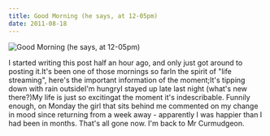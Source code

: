 ```yaml
---
title: Good Morning (he says, at 12-05pm)
date: 2011-08-18
---
```


![Good Morning (he says, at 12-05pm)](https://source.unsplash.com/03UCoidYvXw/1600x900)

I started writing this post half an hour ago, and only just got around to posting it.It's been one of those mornings so farIn the spirit of "life streaming", here's the important information of the moment;It's tipping down with rain outsideI'm hungryI stayed up late last night (what's new there?)My life is just so excitingat the moment it's indescribable. Funnily enough, on Monday the girl that sits behind me commented on my change in mood since returning from a week away - apparently I was happier than I had been in months. That's all gone now. I'm back to Mr Curmudgeon.